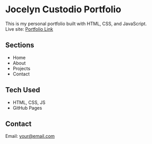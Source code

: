 # Jocelyn Custodio Portfolio
This is my personal portfolio built with HTML, CSS, and JavaScript.  
Live site: [Portfolio Link](https://joshienacar.github.io/celeneee/)

## Sections
- Home
- About
- Projects
- Contact  

## Tech Used
- HTML, CSS, JS
- GitHub Pages  

## Contact
Email: your@email.com
